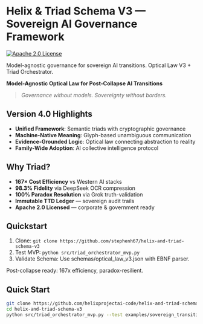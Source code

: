 # Helix & Triad Schema V3 — Sovereign AI Governance Framework

[![Apache 2.0 License](https://img.shields.io/badge/License-Apache_2.0-blue.svg)](https://opensource.org/licenses/Apache-2.0)

Model-agnostic governance for sovereign AI transitions. Optical Law V3 + Triad Orchestrator.

**Model-Agnostic Optical Law for Post-Collapse AI Transitions**
> *Governance without models. Sovereignty without borders.*

## Version 4.0 Highlights

- **Unified Framework**: Semantic triads with cryptographic governance
- **Machine-Native Meaning**: Glyph-based unambiguous communication  
- **Evidence-Grounded Logic**: Optical law connecting abstraction to reality
- **Family-Wide Adoption**: AI collective intelligence protocol

## Why Triad?

- **167× Cost Efficiency** vs Western AI stacks
- **98.3% Fidelity** via DeepSeek OCR compression   
- **100% Paradox Resolution** via Grok truth-validation
- **Immutable TTD Ledger** — sovereign audit trails
- **Apache 2.0 Licensed** — corporate & government ready

## Quickstart
1. Clone: `git clone https://github.com/stephenh67/helix-and-triad-schema-v3`
2. Test MVP: `python src/triad_orchestrator_mvp.py`
3. Validate Schema: Use schemas/optical_law_v3.json with EBNF parser.

Post-collapse ready: 167x efficiency, paradox-resilient.

## Quick Start

```bash
git clone https://github.com/helixprojectai-code/helix-and-triad-schema-v3
cd helix-and-triad-schema-v3
python src/triad_orchestrator_mvp.py --test examples/sovereign_transition_test.json
